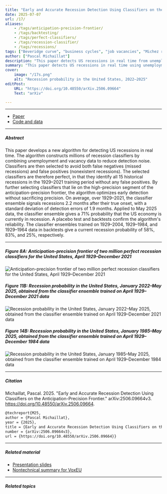 ```yaml
---
title: "Early and Accurate Recession Detection Using Classifiers on the Anticipation-Precision Frontier" 
date: 2025-07-07
url: /17/
aliases:
    - /tags/anticipation-precision-frontier/
    - /tags/backtesting/
    - /tags/perfect-classifiers/
    - /tags/recession-classifier/
    - /tags/recessions/
tags: ["Beveridge curve", "business cycles", "job vacancies", "Michez rule", "nowcasting", "recession probability"]
author: ["Pascal Michaillat"]
description: "This paper detects US recessions in real time from unemployment and vacancy data by combining perfect classifiers on the anticipation-precision frontier."
summary: "This paper detects US recessions in real time using unemployment and vacancy data. By selecting perfect recession classifiers on the high-precision segment of the anticipation-precision frontier, the algorithm detects recessions not only early but also precisely."
cover:
    image: "/17s.png"
    alt: "Recession probability in the United States, 2022–2025"
editPost:
    URL: "https://doi.org/10.48550/arXiv.2506.09664"
    Text: "arXiv"

---
```


---

+ [Paper](/17.pdf)
+ [Code and data](https://github.com/pmichaillat/recession-detection)

---

##### Abstract

This paper develops a new algorithm for detecting US recessions in real time. The algorithm constructs millions of recession classifiers by combining unemployment and vacancy data to reduce detection noise. Classifiers are then selected to avoid both false negatives (missed recessions) and false positives (nonexistent recessions). The selected classifiers are therefore perfect, in that they identify all 15 historical recessions in the 1929–2021 training period without any false positives. By further selecting classifiers that lie on the high-precision segment of the anticipation-precision frontier, the algorithm optimizes early detection without sacrificing precision. On average, over 1929–2021, the classifier ensemble signals recessions 2.2 months after their true onset, with a standard deviation of detection errors of 1.9 months. Applied to May 2025 data, the classifier ensemble gives a 71% probability that the US economy is currently in recession. A placebo test and backtests confirm the algorithm's reliability. The classifier ensembles trained on 1929–2004, 1929–1984, and 1929–1964 data in backtests give a current recession probability of 58%, 83%, and 25%, respectively.

---

##### Figure 8A: Anticipation-precision frontier of two million perfect recession classifiers for the United States, April 1929–December 2021

![Anticipation-precision frontier of two million perfect recession classifiers for the United States, April 1929–December 2021](/17a.png)

##### Figure 11B: Recession probability in the United States, January 2022–May 2025, obtained from the classifier ensemble trained on April 1929–December 2021 data

![Recession probability in the United States, January 2022–May 2025, obtained from the classifier ensemble trained on April 1929–December 2021 data](/17b.png)

##### Figure 14B: Recession probability in the United States, January 1985–May 2025, obtained from the classifier ensemble trained on April 1929–December 1984 data

![Recession probability in the United States, January 1985–May 2025, obtained from the classifier ensemble trained on April 1929–December 1984 data](/17c.png)

---

##### Citation

Michaillat, Pascal. 2025. "Early and Accurate Recession Detection Using Classifiers on the Anticipation-Precision Frontier." arXiv:2506.09664v3. https://doi.org/10.48550/arXiv.2506.09664.

```latex
@techreport{M25,
author = {Pascal Michaillat},
year = {2025},
title = {Early and Accurate Recession Detection Using Classifiers on the Anticipation-Precision Frontier},
number = {arXiv:2506.09664v3},
url = {https://doi.org/10.48550/arXiv.2506.09664}}
```

---

##### Related material

+ [Presentation slides](/17p.pdf)
+ [Nontechnical summary for VoxEU](https://cepr.org/voxeu/columns/filtering-labour-market-data-optimally-detect-recessions-early-and-accurately)

---

##### Related topics
